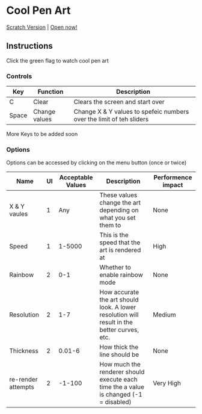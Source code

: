 # Cool Pen Art

[Scratch Version](https://scratch.mit.edu/projects/889986275/) | [Open now!](/packaged-project/v2-4.html)

## Instructions

Click the green flag to watch cool pen art

### Controls

| Key   | Function      | Description                                                          |
| ----- | ------------- | -------------------------------------------------------------------- |
| C     | Clear         | Clears the screen and start over                                     |
| Space | Change values | Change X & Y values to spefeic numbers over the limit of teh sliders |

More Keys to be added soon

### Options

Options can be accessed by clicking on the menu button (once or twice)

| Name               | UI  | Acceptable Values | Description                                                                                 | Performence impact |
| ------------------ | --- | ----------------- | ------------------------------------------------------------------------------------------- | ------------------ |
| X & Y vaules       | 1   | Any               | These values change the art depending on what you set them to                               | None               |
| Speed              | 1   | 1-5000            | This is the speed that the art is rendered at                                               | High               |
| Rainbow            | 2   | 0-1               | Whether to enable rainbow mode                                                              | None               |
| Resolution         | 2   | 1-7               | How accurate the art should look. A lower resolution will result in the better curves, etc. | Medium             |
| Thickness          | 2   | 0.01-6            | How thick the line should be                                                                | None               |
| re-render attempts | 2   | -1-100            | How much the renderer should execute each time the a value is changed (-1 = disabled)       | Very High          |
